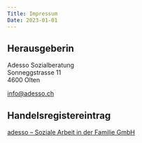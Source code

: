 ```yaml
---
Title: Impressum
Date: 2023-01-01
---
```


## Herausgeberin

Adesso Sozialberatung\
Sonneggstrasse 11\
4600 Olten

<info@adesso.ch>

## Handelsregistereintrag

[adesso – Soziale Arbeit in der Familie GmbH](https://so.chregister.ch/cr-portal/auszug/auszug.xhtml?uid=CHE-456.164.064)
